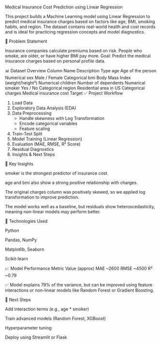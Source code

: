 Medical Insurance Cost Prediction using Linear Regression

This project builds a Machine Learning model using Linear Regression to predict medical insurance charges based on factors like age, BMI, smoking habits, and region. The dataset contains real-world health and cost records and is ideal for practicing regression concepts and model diagnostics.

🔧 Problem Statement

Insurance companies calculate premiums based on risk. People who smoke, are older, or have higher BMI pay more.
Goal: Predict the medical insurance charges based on personal profile data.

📊 Dataset Overview
Column Name	Description	Type
age	Age of the person	Numerical
sex	Male / Female	Categorical
bmi	Body Mass Index (weight/height²)	Numerical
children	Number of dependents	Numerical
smoker	Yes / No	Categorical
region	Residential area in US	Categorical
charges	Medical insurance cost	Target
✅ Project Workflow
1. Load Data
2. Exploratory Data Analysis (EDA)
3. Data Preprocessing
   - Handle skewness with Log Transformation
   - Encode categorical variables
   - Feature scaling
4. Train-Test Split
5. Model Training (Linear Regression)
6. Evaluation (MAE, RMSE, R² Score)
7. Residual Diagnostics
8. Insights & Next Steps

🔎 Key Insights

smoker is the strongest predictor of insurance cost.

age and bmi also show a strong positive relationship with charges.

The original charges column was positively skewed, so we applied log transformation to improve prediction.

The model works well as a baseline, but residuals show heteroscedasticity, meaning non-linear models may perform better.

🧠 Technologies Used

Python

Pandas, NumPy

Matplotlib, Seaborn

Scikit-learn

📈 Model Performance
Metric	Value (approx)
MAE	~2600
RMSE	~4500
R²	~0.79

✅ Model explains 79% of the variance, but can be improved using feature interactions or non-linear models like Random Forest or Gradient Boosting.

🚀 Next Steps

Add interaction terms (e.g., age * smoker)

Train advanced models (Random Forest, XGBoost)

Hyperparameter tuning

Deploy using Streamlit or Flask

